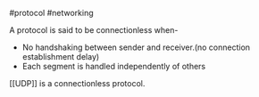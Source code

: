 #protocol #networking 

A protocol is said to be connectionless when-
- No handshaking between sender and receiver.(no connection establishment delay)
- Each segment is handled independently of others

[[UDP]] is a connectionless protocol.

